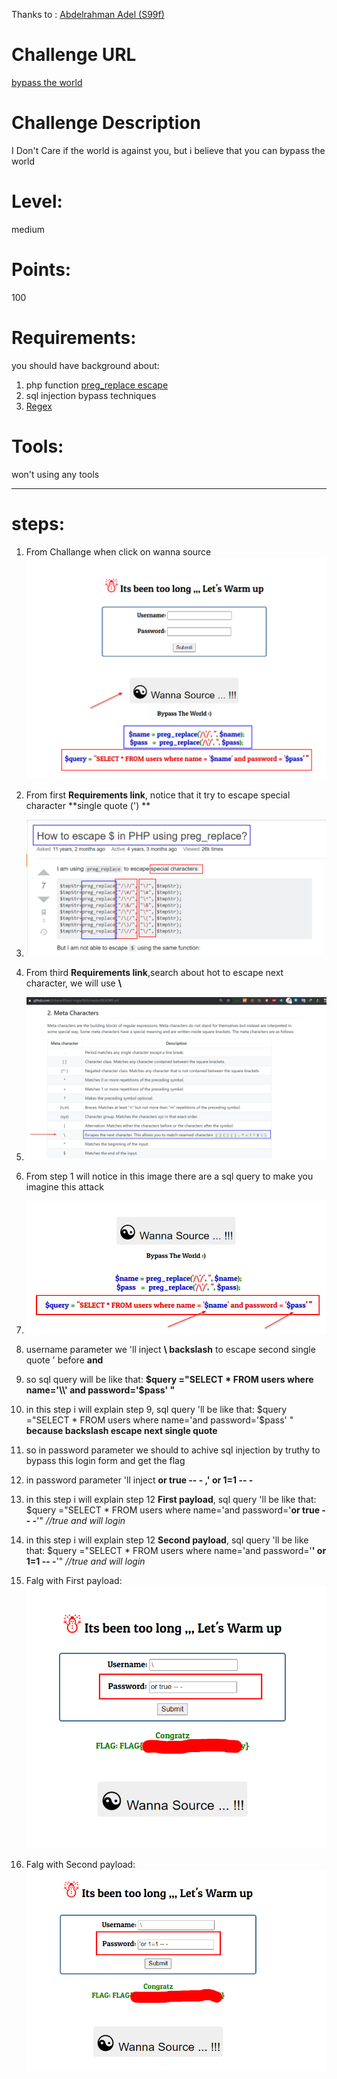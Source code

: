 Thanks to : [Abdelrahman Adel (S99f)](https://twitter.com/K4r1it0)

Challenge URL
===============
[bypass the world](https://cybertalents.com/challenges/web/bypass-the-world)

Challenge Description
===============
I Don't Care if the world is against you, but i believe that you can bypass the world

Level:
===============
medium

Points:
===============
100

Requirements: 
===============
you should have background about:
1. php function [preg_replace escape](https://stackoverflow.com/questions/767714/how-to-escape-in-php-using-preg-replace) 
2. sql injection bypass techniques 
3. [Regex](https://github.com/ziishaned/learn-regex/blob/master/README.md)

Tools:
===============
won't using any tools

___


# steps:
1. From Challange when click on wanna source ![](images/bypass_the_world/source.png)

2. From first **Requirements link**, notice that it try to escape special character **single quote (') **

3. ![](images/bypass_the_world/single_quote.png)

4. From third **Requirements link**,search about hot to escape next character, we will use **\\**

5. ![](images/bypass_the_world/escape.png)

6. From step 1 will notice in this image there are a sql query to make you imagine this attack 

7. ![](images/bypass_the_world/query.png)

8. username parameter we 'll inject **\ backslash** to escape second single quote ' before **and**

9. so sql query will be like that: **$query ="SELECT * FROM users where name='\\' and password='$pass' "**

10. in this step i will explain step 9, sql query 'll be like that: $query ="SELECT * FROM users where name='and password='$pass' " **because backslash escape next single quote**

11. so in password parameter we should to achive sql injection by truthy to bypass this login form and get the flag

12. in password parameter 'll inject **or true -- - ,' or 1=1 -- -**

13. in this step i will explain step 12 **First payload**, sql query 'll be like that: $query ="SELECT * FROM users where name='and password='**or true -- -**'" *//true and will login*

14. in this step i will explain step 12 **Second payload**, sql query 'll be like that: $query ="SELECT * FROM users where name='and password='**' or 1=1 -- -**'" *//true and will login*

15. Falg with First payload:
  ![](images/bypass_the_world/flag1.png)
16. Falg with Second payload:
  ![](images/bypass_the_world/flag2.png)
